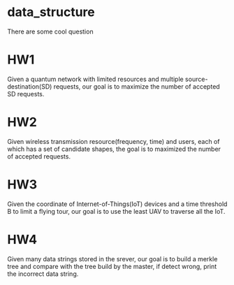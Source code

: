 # data_structure
There are some cool question

# HW1 
Given a quantum network with limited resources and multiple source-destination(SD) requests, our goal is to maximize the number of accepted SD requests.

# HW2
Given wireless transmission resource(frequency, time) and users, each of which has a set of candidate shapes, the goal is to maximized the number of accepted requests.

# HW3
Given the coordinate of Internet-of-Things(IoT) devices and a time threshold B to limit a flying tour, our goal is to use the least UAV to traverse all the IoT.

# HW4
Given many data strings stored in the srever, our goal is to build a merkle tree and compare with the tree build by the master, if detect wrong, print the incorrect data string.

